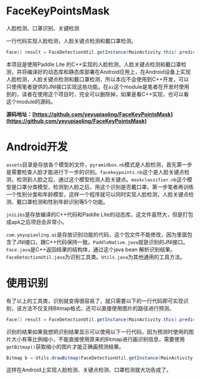 # FaceKeyPointsMask
人脸检测、口罩识别、关键检测


一行代码实现人脸检测，人脸关键点检测和戴口罩检测。
```java
Face[] result = FaceDetectionUtil.getInstance(MainActivity.this).predictImage(bitmap);
```

本项目是使用Paddle Lite 的C++实现的人脸检测，人脸关键点检测和戴口罩检测，并将编译好的动态库和静态库部署在Android应用上，在Android设备上实现人脸检测，人脸关键点检测和戴口罩检测，所以本应不会使用到C++开发，可以只使用笔者提供的JNI接口实现这些功能。在`ai`这个module是笔者在开发时使用到的，读者在使用这个项目时，完全可以删除掉，如果是看C++实现，也可以看这个module的源码。

**源码地址：[https://github.com/yeyupiaoling/FaceKeyPointsMask](https://github.com/yeyupiaoling/FaceKeyPointsMask)**

# Android开发
`assets`目录是存放各个模型的文件，`pyramidbox.nb`模式是人脸检测，首先第一步是需要检查人脸才能进行下一步的识别。`facekeypoints.nb`这个是人脸关键点检测，检测到人脸之后，通过这个模型检测人脸关键点。`maskclassifier.nb`这个模型是口罩分类模型，检测到人脸之后，用这个识别是否戴口罩。第一步笔者再训练一个性别分类和年龄模型，这样一个程序就可以同时实现人脸检测，人脸关键点检测、戴口罩检测和性别年龄识别等5个功能。

`jniLibs`是存放编译的C++代码和Paddle Lite的动态库，这文件虽然大，但是打包成apk之后项目会非常小。

`com.yeyupiaoling.ai`是存放识别功能的代码，这个包文件不能修改，因为里面包含了JNI接口，跟C++代码保持一致。`PaddleNative.java`就是识别的JNI接口。`Face.java`是C++返回结果的结构体，通过这个java bean 解析识别结果。`FaceDetectionUtil.java`为识别工具类。`Utils.java`为其他通用的工具方法。

# 使用识别
有了以上的工具类，识别就变得很容易了，就只需要以下的一行代码即可实现识别，该方法不仅支持Bitmap格式，还可以直接使用图片的路径进行预测。
```java
Face[] result = FaceDetectionUtil.getInstance(MainActivity.this).predictImage(bitmap);
```

识别的结果如果我想把识别结果显示可以使用以下一行代码，因为预测时使用的图片大小有等比例缩小，不能直接使用原来的Bitmap进行画识别信息，需要使用`getBitmap()`获取缩小的图片才能正确画预测结果。
```java
Bitmap b = Utils.drawBitmap(FaceDetectionUtil.getInstance(MainActivity.this).getBitmap(), result);
```

这样在Android上实现人脸检测、关键点检测、口罩检测就大功告成了。

